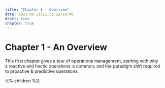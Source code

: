 ```yaml
---
title: "Chapter 1 - Overview"
date: 2021-06-11T11:31:22+10:00
draft: true
chapter: true
---
```


# Chapter 1 - An Overview

This first chapter gives a tour of operations management, starting with why a reactive and hectic operations is common, and the paradigm shift required to proactive & predictive operations.

{{% children %}}